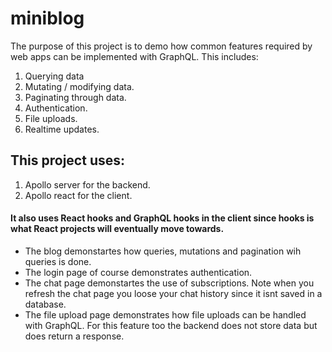 # miniblog
The purpose of this project is to demo how common features required by web apps can be implemented with GraphQL. This includes:
1. Querying data
2. Mutating / modifying data.
3. Paginating through data.
4. Authentication.
5. File uploads.
6. Realtime updates.


## This project uses:
1. Apollo server for the backend.
2. Apollo react for the client.

#### It also uses React hooks and GraphQL hooks in the client since hooks is what React projects will eventually move towards.

- The blog demonstartes how queries, mutations and pagination wih queries is done.
- The login page of course demonstrates authentication.
- The chat page demonstartes the use of subscriptions. Note when you refresh the chat page you loose your chat history since it isnt saved in a database.
- The file upload page demonstrates how file uploads can be handled with GraphQL. For this feature too the backend does not store data but does return a response.
